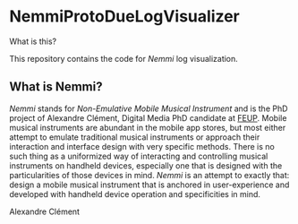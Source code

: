 # NemmiProtoDueLogVisualizer
What is this?

This repository contains the code for *Nemmi* log visualization.

## What is Nemmi?

*Nemmi* stands for *Non-Emulative Mobile Musical Instrument* and is the PhD project of Alexandre Clément, Digital Media PhD candidate at [FEUP](https://www.fe.up.pt).
Mobile musical instruments are abundant in the mobile app stores, but most either attempt to emulate traditional musical instruments or approach their interaction and interface design with very specific methods. There is no such thing as a uniformized way of interacting and controlling musical instruments on handheld devices, especially one that is designed with the particularities of those devices in mind.
*Nemmi* is an attempt to exactly that: design a mobile musical instrument that is anchored in user-experience and developed with handheld device operation and specificities in mind.

Alexandre Clément
